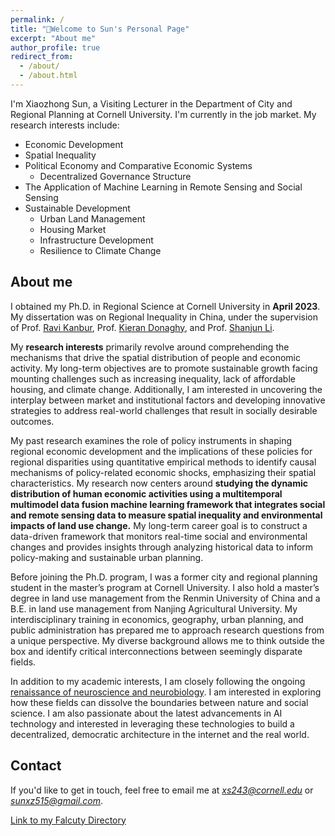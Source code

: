 ```yaml
---
permalink: /
title: "👋Welcome to Sun's Personal Page"
excerpt: "About me"
author_profile: true
redirect_from: 
  - /about/
  - /about.html
---
```


I'm Xiaozhong Sun, a Visiting Lecturer in the Department of City and Regional Planning at Cornell University. I'm currently in the job market. My research interests include:

- Economic Development 
- Spatial Inequality
- Political Economy and Comparative Economic Systems
  * Decentralized Governance Structure
- The Application of Machine Learning in Remote Sensing and Social Sensing
- Sustainable Development
  * Urban Land Management
  * Housing Market
  * Infrastructure Development
  * Resilience to Climate Change

## About me

I obtained my Ph.D. in Regional Science at Cornell University in **April 2023**. My dissertation was on Regional Inequality in China, under the supervision of Prof. [Ravi Kanbur](https://www.kanbur.dyson.cornell.edu/), Prof. [Kieran Donaghy](https://aap.cornell.edu/people/kieran-donaghy), and Prof. [Shanjun Li](http://li.dyson.cornell.edu/). 

My **research interests** primarily revolve around comprehending the mechanisms that drive the spatial distribution of people and economic activity. My long-term objectives are to promote sustainable growth facing mounting challenges such as increasing inequality, lack of affordable housing, and climate change. Additionally, I am interested in uncovering the interplay between market and institutional factors and developing innovative strategies to address real-world challenges that result in socially desirable outcomes.

My past research examines the role of policy instruments in shaping regional economic development and the implications of these policies for regional disparities using quantitative empirical methods to identify causal mechanisms of policy-related economic shocks, emphasizing their spatial characteristics. My research now centers around **studying the dynamic distribution of human economic activities using a multitemporal multimodel data fusion machine learning framework that integrates social and remote sensing data to measure spatial inequality and environmental impacts of land use change.** My long-term career goal is to construct a data-driven framework that monitors real-time social and environmental changes and provides insights through analyzing historical data to inform policy-making and sustainable urban planning.

Before joining the Ph.D. program, I was a former city and regional planning student in the master’s program at Cornell University. I also hold a master’s degree in land use management from the Renmin University of China and a B.E. in land use management from Nanjing Agricultural University. My interdisciplinary training in economics, geography, urban planning, and public administration has prepared me to approach research questions from a unique perspective. My diverse background allows me to think outside the box and identify critical interconnections between seemingly disparate fields.

In addition to my academic interests, I am closely following the ongoing [renaissance of neuroscience and neurobiology](https://www.economist.com/technology-quarterly/2022/09/21/after-fallow-decades-neuroscience-is-undergoing-a-renaissance). I am interested in exploring how these fields can dissolve the boundaries between nature and social science. I am also passionate about the latest advancements in AI technology and interested in leveraging these technologies to build a decentralized, democratic architecture in the internet and the real world.


## Contact

If you'd like to get in touch, feel free to email me at *xs243@cornell.edu* or *sunxz515@gmail.com*.

[Link to my Falcuty Directory](https://aap.cornell.edu/people/xiaozhong-sun)

